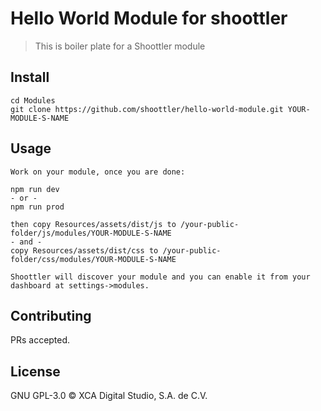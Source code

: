 # Hello World Module for shoottler

> This is boiler plate for a Shoottler module

## Install

```
cd Modules
git clone https://github.com/shoottler/hello-world-module.git YOUR-MODULE-S-NAME
```

## Usage

```
Work on your module, once you are done:

npm run dev
- or -
npm run prod

then copy Resources/assets/dist/js to /your-public-folder/js/modules/YOUR-MODULE-S-NAME
- and -
copy Resources/assets/dist/css to /your-public-folder/css/modules/YOUR-MODULE-S-NAME

Shoottler will discover your module and you can enable it from your dashboard at settings->modules.                                                  
```

## Contributing

PRs accepted.

## License

GNU GPL-3.0 © XCA Digital Studio, S.A. de C.V.